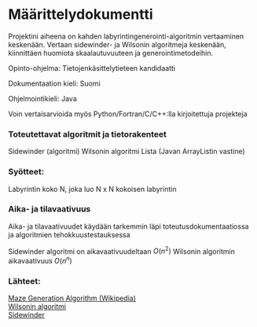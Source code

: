 # Määrittelydokumentti

Projektini aiheena on kahden labyrintingenerointi-algoritmin vertaaminen keskenään.
Vertaan sidewinder- ja Wilsonin algoritmeja keskenään, kiinnittäen huomiota skaalautuvuuteen ja generointimetodeihin.

Opinto-ohjelma: Tietojenkäsittelytieteen kandidaatti

Dokumentaation kieli: Suomi

Ohjelmointikieli: Java

Voin vertaisarvioida myös Python/Fortran/C/C++:lla kirjoitettuja projekteja

### Toteutettavat algoritmit ja tietorakenteet

Sidewinder (algoritmi)
Wilsonin algoritmi
Lista (Javan ArrayListin vastine)


### Syötteet: 

Labyrintin koko N, joka luo N x N kokoisen labyrintin

### Aika- ja tilavaativuus

Aika- ja tilavaativuudet käydään tarkemmin läpi toteutusdokumentaatiossa ja algoritmien tehokkuustestauksessa  

Sidewinder algoritmi on aikavaativuudeltaan $O(n^2)$
Wilsonin algoritmin aikavaativuus $O(n^n)$

### Lähteet:

[Maze Generation Algorithm (Wikipedia)](https://en.wikipedia.org/wiki/Maze_generation_algorithm)  
[Wilsonin algoritmi](https://weblog.jamisbuck.org/2011/1/20/maze-generation-wilson-s-algorithm)  
[Sidewinder](https://weblog.jamisbuck.org/2011/2/3/maze-generation-sidewinder-algorithm.html)  

